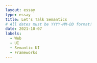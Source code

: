 ```yaml
---
layout: essay
type: essay
title: Let's Talk Semantics
# All dates must be YYYY-MM-DD format!
date: 2021-10-07
labels:
  - Web
  - UI
  - Semantic UI
  - Frameworks
---
```

